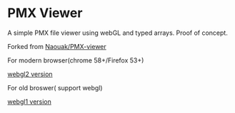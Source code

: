 # PMX Viewer

A simple PMX file viewer using webGL and typed arrays. Proof of concept.

Forked from [Naouak/PMX-viewer](https://github.com/Naouak/PMX-viewer)

For modern browser(chrome 58+/Firefox 53+)

[webgl2 version](http://aicdg.com/PMX-viewer-webgl2/)

For old broswer( support webgl)

[webgl1 version](http://aicdg.com/PMX-viewer-webgl2/index-webgl.html)
